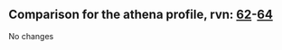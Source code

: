 ## Comparison for the athena profile, rvn: [62](https://github.com/PRO100KatYT/FortniteProfileRevisions/tree/main/profiles/athena/62%20athena.json)-[64](https://github.com/PRO100KatYT/FortniteProfileRevisions/tree/main/profiles/athena/64%20athena.json)

No changes
